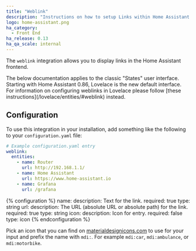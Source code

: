 ```yaml
---
title: "Weblink"
description: "Instructions on how to setup Links within Home Assistant."
logo: home-assistant.png
ha_category:
  - Front End
ha_release: 0.13
ha_qa_scale: internal
---
```


The `weblink` integration allows you to display links in the Home Assistant frontend.

<div class='note'>
The below documentation applies to the classic "States" user interface. Starting with Home Assistant 0.86, Lovelace is the new default interface. For information on configuring weblinks in Lovelace please follow [these instructions](/lovelace/entities/#weblink) instead.
</div>

## Configuration

To use this integration in your installation, add something like the following to your `configuration.yaml` file:

```yaml
# Example configuration.yaml entry
weblink:
  entities:
    - name: Router
      url: http://192.168.1.1/
    - name: Home Assistant
      url: https://www.home-assistant.io
    - name: Grafana
      url: /grafana
```

{% configuration %}
name:
  description: Text for the link.
  required: true
  type: string
url:
  description: The URL (absolute URL or absolute path) for the link.
  required: true
  type: string
icon:
  description: Icon for entry.
  required: false
  type: icon
{% endconfiguration %}

Pick an icon that you can find on [materialdesignicons.com](https://materialdesignicons.com/) to use for your input and prefix the name with `mdi:`. For example `mdi:car`, `mdi:ambulance`, or  `mdi:motorbike`.
